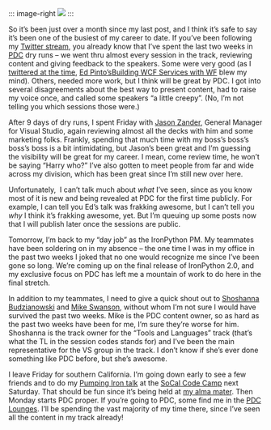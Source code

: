 ::: image-right
![](http://image.devhawk.net/blog-content/20081019-1200-the-pdc-prep-death-march-its-almost-over/PDC2008Brain.gif) 
::: 

So it’s been just over a month since my last post, and I think it’s safe to say
it’s been one of the busiest of my career to date. If you’ve been
following my [Twitter stream](http://twitter.com/devhawk), you already
know that I’ve spent the last two weeks in
[PDC](http://microsoftpdc.com/) dry runs – we went thru almost every
session in the track, reviewing content and giving feedback to the
speakers. Some were very good (as I [twittered at the
time](http://twitter.com/DevHawk/statuses/948784175), [Ed
Pinto’s](http://blogs.msdn.com/edpinto/)[Building WCF Services with
WF](http://channel9.msdn.com/pdc2008/TL06/) blew my mind). Others,
needed more work, but I think will be great by PDC. I got into several
disagreements about the best way to present content, had to raise my
voice once, and called some speakers “a little creepy”. (No, I’m not
telling you which sessions those were.)

After 9 days of dry runs, I spent Friday with [Jason
Zander](http://blogs.msdn.com/jasonz/), General Manager for Visual
Studio, again reviewing almost all the decks with him and some marketing
folks. Frankly, spending that much time with my boss’s boss’s boss’s
boss is a bit intimidating, but Jason’s been great and I’m guessing the
visibility will be great for my career. I mean, come review time, he
won’t be saying “Harry who?” I’ve also gotten to meet people from far
and wide across my division, which has been great since I’m still new
over here.

Unfortunately,  I can’t talk much about *what* I’ve seen, since as you
know most of it is new and being revealed at PDC for the first time
publicly. For example, I can tell you Ed’s talk was frakking awesome,
but I can’t tell you *why* I think it’s frakking awesome, yet. But I’m
queuing up some posts now that I will publish later once the sessions
are public.

Tomorrow, I’m back to my “day job” as the IronPython PM. My teammates
have been soldering on in my absence – the one time I was in my office
in the past two weeks I joked that no one would recognize me since I’ve
been gone so long. We’re coming up on the final release of IronPython
2.0, and my exclusive focus on PDC has left me a mountain of work to do
here in the final stretch.

In addition to my teammates, I need to give a quick shout out to
[Shoshanna
Budzianowski](http://channel9.msdn.com/shows/WM_IN/Developers-are-my-life-I-love-them-OK-how-can-you-not-want-to-find-out-more-about-who-said-tha)
and [Mike Swanson](http://blogs.msdn.com/mswanson), without whom I’m not
sure I would have survived the past two weeks. Mike is the PDC content
owner, so as hard as the past two weeks have been for me, I’m sure
they’re worse for him. Shoshanna is the track owner for the “Tools and
Languages” track (that’s what the TL in the session codes stands for)
and I’ve been the main representative for the VS group in the track. I
don’t know if she’s ever done something like PDC before, but she’s
awesome. 

I leave Friday for southern California. I’m going down early to see a
few friends and to do my [Pumping Iron
talk](http://www.socalcodecamp.com/session.aspx?sid=96fe471e-e96d-4c82-bfa4-a2f7d4d88387)
at the [SoCal Code Camp](http://www.socalcodecamp.com/) next Saturday.
That should be fun since it’s being held at [my alma
mater](http://viterbi.usc.edu/). Then Monday starts PDC proper. If
you’re going to PDC, some find me in the [PDC
Lounges](http://microsoftpdc.com/Agenda/UnSessions.aspx#pdc-lounges).
I’ll be spending the vast majority of my time there, since I’ve seen all
the content in my track already!
